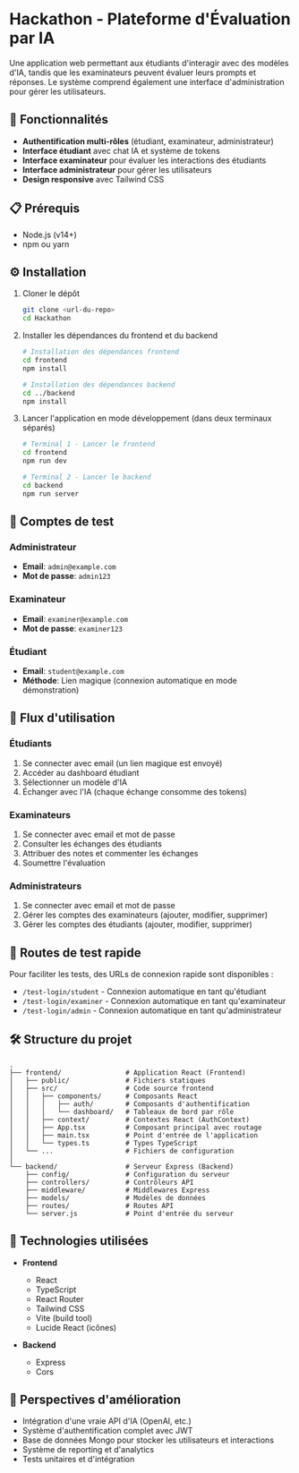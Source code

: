 # Hackathon - Plateforme d'Évaluation par IA

Une application web permettant aux étudiants d'interagir avec des modèles d'IA, tandis que les examinateurs peuvent évaluer leurs prompts et réponses. Le système comprend également une interface d'administration pour gérer les utilisateurs.

## 🚀 Fonctionnalités

- **Authentification multi-rôles** (étudiant, examinateur, administrateur)
- **Interface étudiant** avec chat IA et système de tokens
- **Interface examinateur** pour évaluer les interactions des étudiants
- **Interface administrateur** pour gérer les utilisateurs
- **Design responsive** avec Tailwind CSS

## 📋 Prérequis

- Node.js (v14+)
- npm ou yarn

## ⚙️ Installation

1. Cloner le dépôt

   ```bash
   git clone <url-du-repo>
   cd Hackathon
   ```

2. Installer les dépendances du frontend et du backend

   ```bash
   # Installation des dépendances frontend
   cd frontend
   npm install

   # Installation des dépendances backend
   cd ../backend
   npm install
   ```

3. Lancer l'application en mode développement (dans deux terminaux séparés)

   ```bash
   # Terminal 1 - Lancer le frontend
   cd frontend
   npm run dev

   # Terminal 2 - Lancer le backend
   cd backend
   npm run server
   ```

## 🔐 Comptes de test

### Administrateur

- **Email**: `admin@example.com`
- **Mot de passe**: `admin123`

### Examinateur

- **Email**: `examiner@example.com`
- **Mot de passe**: `examiner123`

### Étudiant

- **Email**: `student@example.com`
- **Méthode**: Lien magique (connexion automatique en mode démonstration)

## 🔄 Flux d'utilisation

### Étudiants

1. Se connecter avec email (un lien magique est envoyé)
2. Accéder au dashboard étudiant
3. Sélectionner un modèle d'IA
4. Échanger avec l'IA (chaque échange consomme des tokens)

### Examinateurs

1. Se connecter avec email et mot de passe
2. Consulter les échanges des étudiants
3. Attribuer des notes et commenter les échanges
4. Soumettre l'évaluation

### Administrateurs

1. Se connecter avec email et mot de passe
2. Gérer les comptes des examinateurs (ajouter, modifier, supprimer)
3. Gérer les comptes des étudiants (ajouter, modifier, supprimer)

## 🧪 Routes de test rapide

Pour faciliter les tests, des URLs de connexion rapide sont disponibles :

- `/test-login/student` - Connexion automatique en tant qu'étudiant
- `/test-login/examiner` - Connexion automatique en tant qu'examinateur
- `/test-login/admin` - Connexion automatique en tant qu'administrateur

## 🛠️ Structure du projet

```
.
├── frontend/                # Application React (Frontend)
│   ├── public/              # Fichiers statiques
│   ├── src/                 # Code source frontend
│   │   ├── components/      # Composants React
│   │   │   ├── auth/        # Composants d'authentification
│   │   │   └── dashboard/   # Tableaux de bord par rôle
│   │   ├── context/         # Contextes React (AuthContext)
│   │   ├── App.tsx          # Composant principal avec routage
│   │   ├── main.tsx         # Point d'entrée de l'application
│   │   └── types.ts         # Types TypeScript
│   └── ...                  # Fichiers de configuration
│
└── backend/                 # Serveur Express (Backend)
    ├── config/              # Configuration du serveur
    ├── controllers/         # Contrôleurs API
    ├── middleware/          # Middlewares Express
    ├── models/              # Modèles de données
    ├── routes/              # Routes API
    └── server.js            # Point d'entrée du serveur
```

## 🔧 Technologies utilisées

- **Frontend**

  - React
  - TypeScript
  - React Router
  - Tailwind CSS
  - Vite (build tool)
  - Lucide React (icônes)

- **Backend**
  - Express
  - Cors

## 🔮 Perspectives d'amélioration

- Intégration d'une vraie API d'IA (OpenAI, etc.)
- Système d'authentification complet avec JWT
- Base de données Mongo pour stocker les utilisateurs et interactions
- Système de reporting et d'analytics
- Tests unitaires et d'intégration
